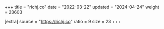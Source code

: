 +++
title = "richj.co"
date = "2022-03-22"
updated = "2024-04-24"
weight = 23603

[extra]
source = "https://richj.co"
ratio = 9
size = 23
+++
